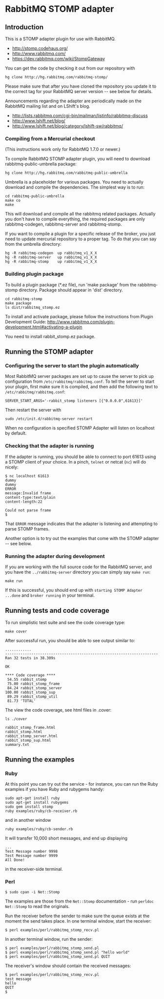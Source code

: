 # RabbitMQ STOMP adapter

## Introduction

This is a STOMP adapter plugin for use with RabbitMQ.

 - <http://stomp.codehaus.org/>
 - <http://www.rabbitmq.com/>
 - <https://dev.rabbitmq.com/wiki/StompGateway>

You can get the code by checking it out from our repository with

    hg clone http://hg.rabbitmq.com/rabbitmq-stomp/

Please make sure that after you have cloned the repository you update
it to the correct tag for your RabbitMQ server version -- see below
for details.

Announcements regarding the adapter are periodically made on the
RabbitMQ mailing list and on LShift's blog.

 - <http://lists.rabbitmq.com/cgi-bin/mailman/listinfo/rabbitmq-discuss>
 - <http://www.lshift.net/blog/>
 - <http://www.lshift.net/blog/category/lshift-sw/rabbitmq/>


### Compiling from a Mercurial checkout

(This instructions work only for RabbitMQ 1.7.0 or newer.)

To compile RabbitMQ STOMP adapter plugin, you will need to download
rabbitmq-public-umbrella package:

    hg clone http://hg.rabbitmq.com/rabbitmq-public-umbrella

Umbrella is a placeholder for various packages. You need to actually
download and compile the dependencies. The simplest way is to run:

    cd rabbitmq-public-umbrella
    make co
    make

This will download and compile all the rabbitmq related packages. Actually
you don't have to compile everything, the required packages are only
rabbitmq-codegen, rabbitmq-server and rabbitmq-stomp.


If you want to compile a plugin for a specific release of the broker,
you just need to update mercurial repository to a proper tag. To do
that you can say from the umbrella directory:

    hg -R rabbitmq-codegen  up rabbitmq_v1_X_X
    hg -R rabbitmq-server   up rabbitmq_v1_X_X
    hg -R rabbitmq-stomp    up rabbitmq_v1_X_X


### Building plugin package

To build a plugin package (*.ez file), run 'make package' from the
rabbitmq-stomp directory. Package should appear in 'dist' directory.

    cd rabbitmq-stomp
    make package
    ls dist/rabbitmq_stomp.ez


To install and activate package, please follow the instructions from
Plugin Development Guide:
    http://www.rabbitmq.com/plugin-development.html#activating-a-plugin

You need to install rabbit_stomp.ez package.

## Running the STOMP adapter

### Configuring the server to start the plugin automatically

Most RabbitMQ server packages are set up to cause the server to pick
up configuration from `/etc/rabbitmq/rabbitmq.conf`. To tell the
server to start your plugin, first make sure it is compiled, and then
add the following text to `/etc/rabbitmq/rabbitmq.conf`:

    SERVER_START_ARGS='-rabbit_stomp listeners [{"0.0.0.0",61613}]'

Then restart the server with

    sudo /etc/init.d/rabbitmq-server restart


When no configuration is specified STOMP Adapter will listen on localhost by
default.

### Checking that the adapter is running

If the adapter is running, you should be able to connect to port 61613
using a STOMP client of your choice. In a pinch, `telnet` or netcat
(`nc`) will do nicely:

    $ nc localhost 61613
    dummy
    dummy
    ERROR
    message:Invalid frame
    content-type:text/plain
    content-length:22
    
    Could not parse frame
    $ 

That `ERROR` message indicates that the adapter is listening and
attempting to parse STOMP frames.

Another option is to try out the examples that come with the STOMP
adapter -- see below.

### Running the adapter during development

If you are working with the full source code for the RabbitMQ server,
and you have the `../rabbitmq-server` directory you can simply say `make run`:

    make run

If this is successful, you should end up with `starting
STOMP Adapter ...done` and `broker running` in your terminal.


## Running tests and code coverage

To run simplistic test suite and see the code coverage type:

    make cover

After successful run, you should be able to see output similar to:

    ............
    ----------------------------------------------------------------------
    Ran 32 tests in 38.309s

    OK

    **** Code coverage ****
     54.55 rabbit_stomp
     75.00 rabbit_stomp_frame
     84.24 rabbit_stomp_server
    100.00 rabbit_stomp_sup
     89.29 rabbit_stomp_util
     81.73 'TOTAL'

The view the code coverage, see html files in .cover:

    ls ./cover

    rabbit_stomp_frame.html
    rabbit_stomp.html
    rabbit_stomp_server.html
    rabbit_stomp_sup.html
    summary.txt


## Running the examples

### Ruby

At this point you can try out the service - for instance, you can run
the Ruby examples if you have Ruby and rubygems handy:

    sudo apt-get install ruby
    sudo apt-get install rubygems
    sudo gem install stomp
    ruby examples/ruby/cb-receiver.rb

and in another window

    ruby examples/ruby/cb-sender.rb

It will transfer 10,000 short messages, and end up displaying

    ...
    Test Message number 9998
    Test Message number 9999
    All Done!

in the receiver-side terminal.


### Perl

    $ sudo cpan -i Net::Stomp

The examples are those from the `Net::Stomp` documentation - run
`perldoc Net::Stomp` to read the originals.

Run the receiver before the sender to make sure the queue exists at
the moment the send takes place. In one terminal window, start the
receiver:

    $ perl examples/perl/rabbitmq_stomp_recv.pl

In another terminal window, run the sender:

    $ perl examples/perl/rabbitmq_stomp_send.pl
    $ perl examples/perl/rabbitmq_stomp_send.pl "hello world"
    $ perl examples/perl/rabbitmq_stomp_send.pl QUIT

The receiver's window should contain the received messages:

    $ perl examples/perl/rabbitmq_stomp_recv.pl 
    test message
    hello
    QUIT
    $
